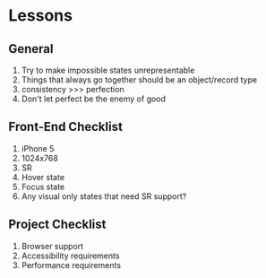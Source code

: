 # Lessons

## General

1. Try to make impossible states unrepresentable
1. Things that always go together should be an object/record type
1. consistency >>> perfection
2. Don't let perfect be the enemy of good

## Front-End Checklist

1. iPhone 5
1. 1024x768
1. SR 
1. Hover state
1. Focus state
1. Any visual only states that need SR support?

## Project Checklist

1. Browser support
1. Accessibility requirements
1. Performance requirements
